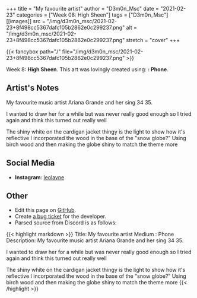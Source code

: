 +++
title =       "My favourite artist"
author =      "D3m0n_Msc"
date =        "2021-02-23"
categories =  ["Week 08: High Sheen"]
tags =        ["D3m0n_Msc"]
[[images]]
                      src = "/img/d3m0n_msc/2021-02-23+8f498cc5367dafc105b2862e0c299237.png"
                      alt = "/img/d3m0n_msc/2021-02-23+8f498cc5367dafc105b2862e0c299237.png"
                      stretch = "cover"
+++


{{< fancybox path="/" file="/img/d3m0n_msc/2021-02-23+8f498cc5367dafc105b2862e0c299237.png" >}}


Week 8: **High Sheen**. This art was lovingly created using: **: Phone**.

## Artist's Notes

My favourite music artist Ariana Grande and her sing 34 35.

I wanted to draw her for a while but was never really good enough so I tried again and think this turned out really well

The shiny white on the cardigan jacket thingy is the light to show how it's reflective 
I incorporated the wood in the base of the "snow globe?" Using birch wood and then making the globe shiny to match the theme more

## Social Media

- **Instagram**: [leolayne]()


## Other

- Edit this page on [GitHub](https://github.com/teaminkling/web-refresh/edit/main/blog/content/blog/d3m0n_msc-week-8-02a0.md).
- Create [a bug ticket](https://github.com/teaminkling/web-refresh/issues/new?assignees=&labels=bug&template=problem-report.md&title=) for the developer.
- Parsed source from Discord is as follows:

{{< highlight markdown >}}
Title: My favourite artist
Medium : Phone
Description: My favourite music artist Ariana Grande and her sing 34 35.

I wanted to draw her for a while but was never really good enough so I tried again and think this turned out really well

The shiny white on the cardigan jacket thingy is the light to show how it's reflective 
I incorporated the wood in the base of the "snow globe?" Using birch wood and then making the globe shiny to match the theme more
{{< /highlight >}}